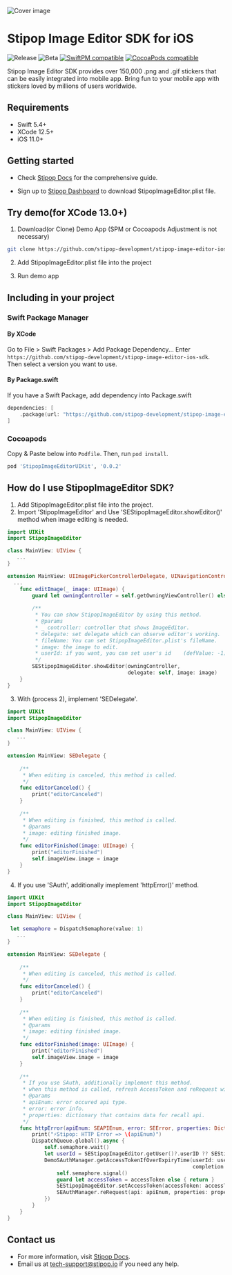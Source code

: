 ![Cover image](https://user-images.githubusercontent.com/30883319/139041228-f88b6e2f-4523-4d56-913e-927956e88dc6.png)

# Stipop Image Editor SDK for iOS

![Release](https://img.shields.io/github/v/release/stipop-development/stipop-image-editor-ios-sdk?sort=semver&style=flat&label=release)
![Beta](https://img.shields.io/github/v/release/stipop-development/stipop-image-editor-ios-sdk?include_prereleases&sort=semver&style=flat&label=beta)
[![SwiftPM compatible](https://img.shields.io/badge/SwiftPM-compatible-green.svg?style=flat)](https://swift.org/package-manager/)
[![CocoaPods compatible](https://img.shields.io/badge/CocoaPods-compatible-green.svg?style=flat)](https://cocoapods.org/pods/Stipop)

Stipop Image Editor SDK provides over 150,000 .png and .gif stickers that can be easily integrated into mobile app. Bring fun to your mobile app with stickers loved by millions of users worldwide.

## Requirements

- Swift 5.4+
- XCode 12.5+
- iOS 11.0+

## Getting started

- Check [Stipop Docs](https://docs.stipop.io/en/sdk/ios/get-started/quick-start) for the comprehensive guide.

- Sign up to [Stipop Dashboard](https://dashboard.stipop.io/create-application) to download StipopImageEditor.plist file.

## Try demo(for XCode 13.0+)

1. Download(or Clone) Demo App
   (SPM or Cocoapods Adjustment is not necessary)

```bash
git clone https://github.com/stipop-development/stipop-image-editor-ios-sdk
```

2. Add StipopImageEditor.plist file into the project

3. Run demo app


## Including in your project

### Swift Package Manager

#### By XCode

Go to File > Swift Packages > Add Package Dependency...
Enter `https://github.com/stipop-development/stipop-image-editor-ios-sdk`. Then select a version you want to use.

#### By Package.swift

If you have a Swift Package, add dependency into Package.swift

```swift
dependencies: [
    .package(url: "https://github.com/stipop-development/stipop-image-editor-ios-sdk.git", .upToNextMajor(from: "0.0.2"))
]
```

### Cocoapods

Copy & Paste below into `Podfile`. Then, run `pod install`.

```ruby
pod 'StipopImageEditorUIKit', '0.0.2'
```


How do I use StipopImageEditor SDK?
-------------------

1. Add StipopImageEditor.plist file into the project.
2. Import 'StipopImageEditor' and Use 'SEStipopImageEditor.showEditor()' method when image editing is needed.
```swift
import UIKit
import StipopImageEditor

class MainView: UIView {
   ...
}

extension MainView: UIImagePickerControllerDelegate, UINavigationControllerDelegate {
  ...
    func editImage(_ image: UIImage) {
        guard let owningController = self.getOwningViewController() else { return }
        
        /**
         * You can show StipopImageEditor by using this method.
         * @params
         * _ controller: controller that shows ImageEditor.
         * delegate: set delegate which can observe editor's working.
         * fileName: You can set StipopImageEditor.plist's fileName.    (defValue: StipopImageEditor)
         * image: the image to edit.
         * userId: if you want, you can set user's id    (defValue: -1)
         */
        SEStipopImageEditor.showEditor(owningController,
                                       delegate: self, image: image)
    }
}
```

3. With (process 2), implement 'SEDelegate'.
```swift
import UIKit
import StipopImageEditor

class MainView: UIView {
   ...
}

extension MainView: SEDelegate {
    
    /**
     * When editing is canceled, this method is called.
     */
    func editorCanceled() {
        print("editorCanceled")
    }
    
    /**
     * When editing is finished, this method is called.
     * @params
     * image: editing finished image.
     */
    func editorFinished(image: UIImage) {
        print("editorFinished")
        self.imageView.image = image
    }
}
```

4. If you use 'SAuth', additionally imeplement 'httpError()' method.
```swift
import UIKit
import StipopImageEditor

class MainView: UIView {

 let semaphore = DispatchSemaphore(value: 1)
   ...
}

extension MainView: SEDelegate {
    
    /**
     * When editing is canceled, this method is called.
     */
    func editorCanceled() {
        print("editorCanceled")
    }
    
    /**
     * When editing is finished, this method is called.
     * @params
     * image: editing finished image.
     */
    func editorFinished(image: UIImage) {
        print("editorFinished")
        self.imageView.image = image
    }
    
    /**
     * If you use SAuth, additionally implement this method.
     * when this method is called, refresh AccessToken and reRequest with 'apiEnum' & 'properties'.
     * @params
     * apiEnum: error occured api type.
     * error: error info.
     * properties: dictionary that contains data for recall api.
     */
    func httpError(apiEnum: SEAPIEnum, error: SEError, properties: Dictionary<String, Any>?) {
        print("⚡️Stipop: HTTP Error => \(apiEnum)")
        DispatchQueue.global().async {
            self.semaphore.wait()
            let userId = SEStipopImageEditor.getUser()?.userID ?? SEStipopImageEditor.getCommonUser().userID
            DemoSAuthManager.getAccessTokenIfOverExpiryTime(userId: userId,
                                                            completion: { accessToken in
                self.semaphore.signal()
                guard let accessToken = accessToken else { return }
                SEStipopImageEditor.setAccessToken(accessToken: accessToken)
                SEAuthManager.reRequest(api: apiEnum, properties: properties)
            })
        }
    }
}
```

## Contact us

- For more information, visit [Stipop Docs](https://docs.stipop.io/en/sdk/ios/get-started/quick-start).
- Email us at tech-support@stipop.io if you need any help.
